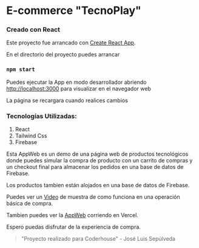 # E-commerce "TecnoPlay"
### Creado con React

Este proyecto fue arrancado con [Create React App](https://github.com/facebook/create-react-app).


En el directorio del proyecto puedes arrancar
### `npm start`


Puedes ejecutar la App en modo desarrollador
abriendo [http://localhost:3000](http://localhost:3000) para visualizar en el navegador web

La página se recargara cuando realices cambios

### Tecnologías Utilizadas:

1. React
2. Tailwind Css
3. Firebase

Esta AppWeb es un demo de una página web de productos tecnológicos
donde puedes simular la compra de producto con un carrito de compras y un checkout final para almacenar los pedidos en una base de datos de Firebase.

Los productos tambien están alojados en una base de datos de Firebase.

Puedes ver un [Video](http://www.google.com) de muestra de como funciona en una operación básica de compra.

Tambien puedes ver la [AppWeb](https://mi-e-commerce.vercel.app/) corriendo en Vercel.

Espero puedas disfrutar de la experiencia de compra.

> "Proyecto realizado para Coderhouse" - José Luis Sepúlveda
